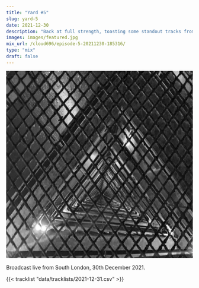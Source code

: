 ```yaml
---
title: "Yard #5"
slug: yard-5
date: 2021-12-30
description: "Back at full strength, toasting some standout tracks from every month of this savage year."
images: images/featured.jpg
mix_url: /cloud696/episode-5-20211230-185316/
type: "mix"
draft: false
---
```


![artwork](images/featured.jpg)

Broadcast live from South London, 30th December 2021.

{{< tracklist "data/tracklists/2021-12-31.csv" >}}
